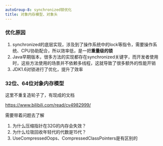 ```yaml
---
autoGroup-8: synchronized锁优化
title: 对象内存模型、对象头
---
```


### 优化原因
1. synchronized的底层实现，涉及到了操作系统中的lock等指令，需要操作系统、CPU协助配合，所以效率低，是一把**重量级的锁**
2. Java早期版本，很多方法的实现都存在synchronized关键字，而开发者使用时，这些方法使用的场景并不依赖多线程，这就导致了很多额外的性能开销
3. JDK1.6对锁进行了优化，提升了效率

### 32位、64位对象内存模型

这里不重复造轮子了，有现成的文档

https://www.bilibili.com/read/cv4982999/

需要带着问题去了解

1. 为什么压缩指针在32G的内存会失效？
2. 为什么垃圾回收年轻代的代数是15代？
3. UseCompressedOops、CompressedClassPointers是有区别的

